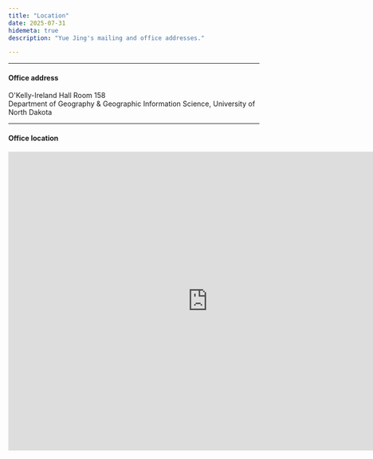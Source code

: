 ```yaml
---
title: "Location"
date: 2025-07-31
hidemeta: true
description: "Yue Jing's mailing and office addresses."

---
```


---


#### Office address

O'Kelly-Ireland Hall Room 158  
Department of Geography & Geographic Information Science, 
University of North Dakota

---

#### Office location

<iframe src="https://www.google.com/maps/embed?pb=!1m17!1m12!1m3!1d1336.9062146609895!2d-97.0705877132629!3d47.920666696953916!2m3!1f0!2f0!3f0!3m2!1i1024!2i768!4f13.1!3m2!1m1!2zNDfCsDU1JzE0LjQiTiA5N8KwMDQnMTEuMSJX!5e0!3m2!1sen!2sus!4v1755223407363!5m2!1sen!2sus" width="800" height="600" style="border:0;" allowfullscreen="" loading="lazy" referrerpolicy="no-referrer-when-downgrade"></iframe>


